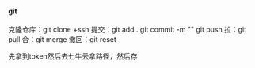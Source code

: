 #### git

克隆仓库：git clone +ssh
提交：git add .    git commit -m ""   git push
拉：git pull
合：git merge
撤回：git reset

先拿到token然后去七牛云拿路径，然后存